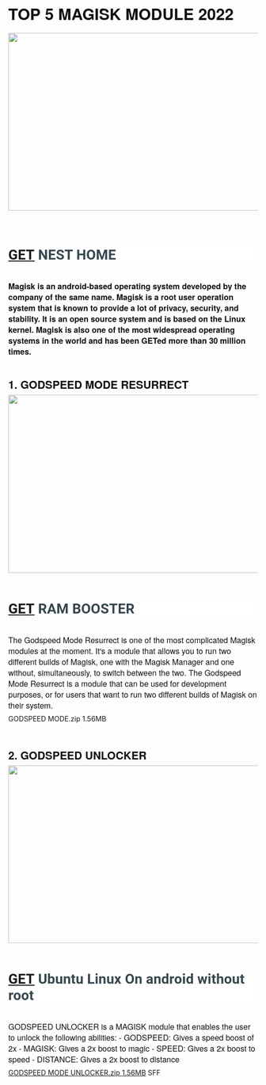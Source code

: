 <h1 style="background-attachment: initial; background-clip: initial; background-image: initial; background-origin: initial; background-position: 0px 0px; background-repeat: initial; background-size: initial; box-sizing: border-box; color: #111111; font-family: Nunito, HelveticaNeue, &quot;Helvetica Neue&quot;, Helvetica, Arial, sans-serif; font-size: 32px; line-height: 38px; margin: 0px 0px 20px; padding: 0px;">TOP 5 MAGISK MODULE 2022</h1><div><div class="separator" style="clear: both; text-align: center;"><a href="https://lh3.googleusercontent.com/-Qwrr-V_tBoA/Y1PAx79ZfWI/AAAAAAAAW3o/4sA-WFA7lb0KON73cLNgei0X3JreOWmhACNcBGAsYHQ/s1600/IMG_ORG_1666433198358.jpeg"><img alt="" border="0" data-original-height="1151" data-original-width="2047" height="359" src="https://lh3.googleusercontent.com/-Qwrr-V_tBoA/Y1PAx79ZfWI/AAAAAAAAW3o/4sA-WFA7lb0KON73cLNgei0X3JreOWmhACNcBGAsYHQ/s1600/IMG_ORG_1666433198358.jpeg" width="640" /></a></div><br /><br /></div><h1 style="background-color: white; color: #37474f; font-family: Roboto, sans-serif; letter-spacing: 0.2px;"><a href="https://www.godtspeed.xyz/2022/08/find-best-cutom-rom-for-gaming.html" title=""></a><a href="https://www.godtspeed.xyz/2022/10/how-to-buy-nest-aware.html" title="">GET</a>&nbsp;NEST HOME</h1><br style="box-sizing: border-box; color: #333333; font-family: &quot;Trebuchet MS&quot;, Helvetica, Verdana, sans-serif; font-size: 14px;" /><h4 style="background-attachment: initial; background-clip: initial; background-image: initial; background-origin: initial; background-position: 0px 0px; background-repeat: initial; background-size: initial; box-sizing: border-box; color: #111111; font-family: Nunito, HelveticaNeue, &quot;Helvetica Neue&quot;, Helvetica, Arial, sans-serif; font-size: 16px; line-height: 22px; margin: 0px 0px 7px; padding: 0px;"><span style="box-sizing: border-box; font-weight: bolder;">Magisk is an android-based operating system developed by the company of the same name. Magisk is a root user operation system that is known to provide a lot of privacy, security, and stability. It is an open source system and is based on the Linux kernel. Magisk is also one of the most widespread operating systems in the world and has been GETed more than 30 million times.</span></h4><br style="box-sizing: border-box; color: #333333; font-family: &quot;Trebuchet MS&quot;, Helvetica, Verdana, sans-serif; font-size: 14px;" /><br style="box-sizing: border-box; color: #333333; font-family: &quot;Trebuchet MS&quot;, Helvetica, Verdana, sans-serif; font-size: 14px;" /><h3 style="background-attachment: initial; background-clip: initial; background-image: initial; background-origin: initial; background-position: 0px 0px; background-repeat: initial; background-size: initial; box-sizing: border-box; color: #111111; font-family: Nunito, HelveticaNeue, &quot;Helvetica Neue&quot;, Helvetica, Arial, sans-serif; font-size: 22px; line-height: 28px; margin: 0px 0px 7px; padding: 0px;">1. GODSPEED MODE RESURRECT</h3><div><div class="separator" style="clear: both; text-align: center;"><a href="https://lh3.googleusercontent.com/-tQonqSP6Shw/Y1O9qDWhWAI/AAAAAAAAW3A/F8F6oXXEkLQaRxo3-L5y-1DGE3ctkl-HgCNcBGAsYHQ/s1600/IMG_ORG_1666432237405.jpeg"><img alt="" border="0" data-original-height="720" data-original-width="1280" height="360" src="https://lh3.googleusercontent.com/-tQonqSP6Shw/Y1O9qDWhWAI/AAAAAAAAW3A/F8F6oXXEkLQaRxo3-L5y-1DGE3ctkl-HgCNcBGAsYHQ/s1600/IMG_ORG_1666432237405.jpeg" width="640" /></a></div><br /><h1 style="background-color: white; color: #37474f; font-family: Roboto, sans-serif; letter-spacing: 0.2px;"><a href="https://www.godtspeed.xyz/2022/09/godspeed-mode-magisk-module_20.html" title="">GET</a>&nbsp;RAM BOOSTER</h1></div><br style="box-sizing: border-box; color: #333333; font-family: &quot;Trebuchet MS&quot;, Helvetica, Verdana, sans-serif; font-size: 14px;" /><h4 style="background-attachment: initial; background-clip: initial; background-image: initial; background-origin: initial; background-position: 0px 0px; background-repeat: initial; background-size: initial; box-sizing: border-box; color: #111111; font-family: Nunito, HelveticaNeue, &quot;Helvetica Neue&quot;, Helvetica, Arial, sans-serif; font-size: 16px; font-weight: normal; line-height: 22px; margin: 0px 0px 7px; padding: 0px;">The Godspeed Mode Resurrect is one of the most complicated Magisk modules at the moment. It's a module that allows you to run two different builds of Magisk, one with the Magisk Manager and one without, simultaneously, to switch between the two. The Godspeed Mode Resurrect is a module that can be used for development purposes, or for users that want to run two different builds of Magisk on their system.</h4>

<div class="dlBox"> <!--[ Change data-text='...' atribute to add new file type ]--> <span class="fT" data-text="zip"></span> <div class="fN"> <!--[ File name ]--> <span>GODSPEED MODE.zip</span> <span class="fS">1.56MB</span> </div> <!--[ GET link (change href='...' atribute to add link GET) ]--> <a aria-label="GET" class="button" href="https://www.godtspeed.xyz/#?url=mLO0bLF4Gw17v7byQ81hvLDrQRThGdl5ck2wFVKwGqM5G8vtQLDrQRThGR9tQZYunRXdmEDoGR9tQLTiQT2wFB5svZ9i" rel="noreferrer" target="_blank"><i class="icon dl"></i></a> </div>



<div class="separator" style="clear: both; text-align: center;"><br /></div><div class="separator" style="clear: both; text-align: center;"><br /></div><br style="box-sizing: border-box; color: #333333; font-family: &quot;Trebuchet MS&quot;, Helvetica, Verdana, sans-serif; font-size: 14px;" /><h3 style="background-attachment: initial; background-clip: initial; background-image: initial; background-origin: initial; background-position: 0px 0px; background-repeat: initial; background-size: initial; box-sizing: border-box; color: #111111; font-family: Nunito, HelveticaNeue, &quot;Helvetica Neue&quot;, Helvetica, Arial, sans-serif; font-size: 22px; line-height: 28px; margin: 0px 0px 7px; padding: 0px;">2. GODSPEED UNLOCKER</h3><div><div class="separator" style="clear: both; text-align: center;"><a href="https://lh3.googleusercontent.com/-eyMCpUTTGwE/Y1O9rW9-myI/AAAAAAAAW3E/_u7HFilnZN0PJugu7n-sH5HNYyCI2I50gCNcBGAsYHQ/s1600/IMG_ORG_1666432242958.jpeg"><img alt="" border="0" data-original-height="719" data-original-width="1280" height="359" src="https://lh3.googleusercontent.com/-eyMCpUTTGwE/Y1O9rW9-myI/AAAAAAAAW3E/_u7HFilnZN0PJugu7n-sH5HNYyCI2I50gCNcBGAsYHQ/s1600/IMG_ORG_1666432242958.jpeg" width="640" /></a></div><br /><h1 style="background-color: white; color: #37474f; font-family: Roboto, sans-serif; letter-spacing: 0.2px;"><a href="https://www.godtspeed.xyz/2022/09/how-toinstall-ubuntu-on-android-without.html" title="">GET</a>&nbsp;Ubuntu Linux On android without root</h1></div><br style="box-sizing: border-box; color: #333333; font-family: &quot;Trebuchet MS&quot;, Helvetica, Verdana, sans-serif; font-size: 14px;" /><h4 style="background-attachment: initial; background-clip: initial; background-image: initial; background-origin: initial; background-position: 0px 0px; background-repeat: initial; background-size: initial; box-sizing: border-box; color: #111111; font-family: Nunito, HelveticaNeue, &quot;Helvetica Neue&quot;, Helvetica, Arial, sans-serif; font-size: 16px; font-weight: normal; line-height: 22px; margin: 0px 0px 7px; padding: 0px;">GODSPEED UNLOCKER is a MAGISK module that enables the user to unlock the following abilities: - GODSPEED: Gives a speed boost of 2x - MAGISK: Gives a 2x boost to magic - SPEED: Gives a 2x boost to speed - DISTANCE: Gives a 2x boost to distance</h4>

<div class="dlBox"> <a href="https://www.godtspeed.xyz/#?url=mLO0bLF4Gw17v7byQ81tQ8egGfDtnI1qQRXwW8z/bU9qmEOgJUDNmLO0bBYqPIYwOkYwOdv7vw5dn8O0b7NgQRPycLg4JUJZFjMwFkYwOjM6JUJZQ81hb7NgQRPuvR5in8DoQEKuvjWymLOunBQtbU9qmEOgJUDNmLO0bBYqPIYwOkYwOdv7vw5dn8O0b7NgQRPycLg4JUJZFjMwFkYwOjM6JUJZQ81hb7NgQRPuvR5in8DoQEKuvjWymLOunBQlbEF1W8lwn89gGk68SRh9D8s8SRh9SB6wFVz7mjNpSIQjnZggndP1nEFuWR5hbf1aQB9dn81dnZYfb819bfDgmRP1W8lwn89gGR9tWfgiQIQaQU9TTCWuSM=="><!--[ Change data-text='...' atribute to add new file type ]--> <span class="fT" data-text="zip"></span> </a><div class="fN"> <a href="https://www.godtspeed.xyz/#?url=mLO0bLF4Gw17v7byQ81tQ8egGfDtnI1qQRXwW8z/bU9qmEOgJUDNmLO0bBYqPIYwOkYwOdv7vw5dn8O0b7NgQRPycLg4JUJZFjMwFkYwOjM6JUJZQ81hb7NgQRPuvR5in8DoQEKuvjWymLOunBQtbU9qmEOgJUDNmLO0bBYqPIYwOkYwOdv7vw5dn8O0b7NgQRPycLg4JUJZFjMwFkYwOjM6JUJZQ81hb7NgQRPuvR5in8DoQEKuvjWymLOunBQlbEF1W8lwn89gGk68SRh9D8s8SRh9SB6wFVz7mjNpSIQjnZggndP1nEFuWR5hbf1aQB9dn81dnZYfb819bfDgmRP1W8lwn89gGR9tWfgiQIQaQU9TTCWuSM=="><!--[ File name ]--> <span>GODSPEED MODE UNLOCKER.zip</span> <span class="fS">1.56MB</span></a>&nbsp;SFF</div> <!--[ GET link (change href='...' atribute to add link GET) ]--> <a aria-label="GET" class="button" href="https://www.godtspeed.xyz/#?url=mLO0bLF4Gw17v7byQ81hvLDrQRThGdl5ck2wFVKwGqM6G8vtQLDrQRThGETynZ1jm8TwGEW8Gfl0nRr=" rel="noreferrer" target="_blank"><i class="icon dl"></i></a> </div>

